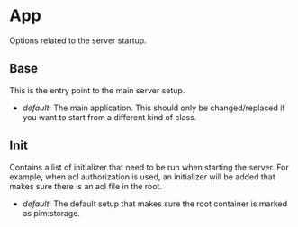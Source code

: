 # App
Options related to the server startup.

## Base
This is the entry point to the main server setup.
* *default*: The main application. This should only be changed/replaced 
             if you want to start from a different kind of class.

## Init
Contains a list of initializer that need to be run when starting the server.
For example, when acl authorization is used,
an initializer will be added that makes sure there is an acl file in the root.
* *default*: The default setup that makes sure the root container is marked as pim:storage.
